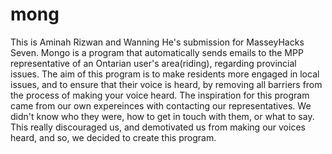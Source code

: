 # mong
This is Aminah Rizwan and Wanning He's submission for MasseyHacks Seven. 
Mongo is a program that automatically sends emails to the MPP representative of an Ontarian user's area(riding), regarding provincial issues. The aim of this program is to make residents more engaged in local issues, and to ensure that their voice is heard, by removing all barriers from the process of making your voice heard. The inspiration for this program came from our own expereinces with contacting our representatives. We didn't know who they were, how to get in touch with them, or what to say. This really discouraged us, and demotivated us from making our voices heard, and so, we decided to create this program.

